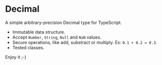 # Decimal

A simple arbitrary-precision Decimal type for TypeScript.

- Immutable data structure.
- Accept `Number`, `String`, `Null` and `NaN` values.
- Secure operations, like add, substract or multiply. Ex: `0.1 + 0.2 = 0.3`.
- Tested classes.

Enjoy it ;-)
